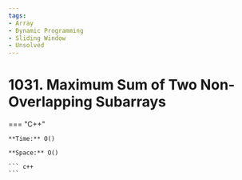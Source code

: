 ```yaml
---
tags:
- Array
- Dynamic Programming
- Sliding Window
- Unsolved
---
```



# 1031. Maximum Sum of Two Non-Overlapping Subarrays

=== "C++"

    **Time:** O()

    **Space:** O()

    ``` c++
    ```
